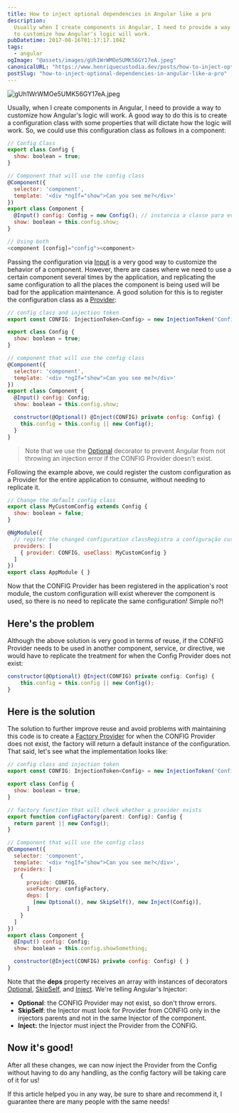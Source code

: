 ```yaml
---
title: How to inject optional dependencies in Angular like a pro
description:
  Usually when I create components in Angular, I need to provide a way
  to customize how Angular's logic will work.
pubDatetime: 2017-08-16T01:17:17.104Z
tags:
  - angular
ogImage: "@assets/images/gUh1WrWMOe5UMK56GY17eA.jpeg"
canonicalURL: "https://www.henriquecustodia.dev/posts/how-to-inject-optional-dependencies-in-angular-like-a-pro/"
postSlug: "how-to-inject-optional-dependencies-in-angular-like-a-pro"
---
```


![gUh1WrWMOe5UMK56GY17eA.jpeg](@assets/images/gUh1WrWMOe5UMK56GY17eA.jpeg)

Usually, when I create components in Angular, I need to provide a way to customize how Angular's logic will work. A good way to do this is to create a configuration class with some properties that will dictate how the logic will work. So, we could use this configuration class as follows in a component:

```js
// Config Class
export class Config {
  show: boolean = true;
}

// Component that will use the config class
@Component({
  selector: 'component',
  template: '<div *ngIf="show">Can you see me?</div>'
})
export class Component {
  @Input() config: Config = new Config(); // instancia a classe para evitar erros
  show: boolean = this.config.show;
}

// Using both
<component [config]="config"><component>
```

Passing the configuration via [Input](https://angular.io/api/core/Input) is a very good way to customize the behavior of a component. However, there are cases where we need to use a certain component several times by the application, and replicating the same configuration to all the places the component is being used will be bad for the application maintenance. A good solution for this is to register the configuration class as a [Provider](https://angular.io/api/core/Provider):

```js
// config class and injection token
export const CONFIG: InjectionToken<Config> = new InjectionToken('Config')

export class Config {
  show: boolean = true;
}

// component that will use the config class
@Component({
  selector: 'component',
  template: '<div *ngIf="show">Can you see me?</div>'
})
export class Component {
  @Input() config: Config;
  show: boolean = this.config.show;

  constructor(@Optional() @Inject(CONFIG) private config: Config) {
    this.config = this.config || new Config();
  }
}
```

> Note that we use the [Optional](https://angular.io/api/core/Optional) decorator to prevent Angular from not throwing an injection error if the CONFIG Provider doesn't exist.

Following the example above, we could register the custom configuration as a Provider for the entire application to consume, without needing to replicate it.

```js
// Change the default config class
export class MyCustomConfig extends Config {
  show: boolean = false;
}

@NgModule({
  // regiter the changed configuration classRegistra a configuração customizada
  providers: [
    { provider: CONFIG, useClass: MyCustomConfig }
  ]
})
export class AppModule { }
```

Now that the CONFIG Provider has been registered in the application's root module, the custom configuration will exist wherever the component is used, so there is no need to replicate the same configuration! Simple no?!

## Here's the problem

Although the above solution is very good in terms of reuse, if the CONFIG Provider needs to be used in another component, service, or directive, we would have to replicate the treatment for when the Config Provider does not exist:

```js
constructor(@Optional() @Inject(CONFIG) private config: Config) { 
    this.config = this.config || new Config();
}
```

## Here is the solution

The solution to further improve reuse and avoid problems with maintaining this code is to create a [Factory Provider](https://angular.io/api/core/FactoryProvider) for when the CONFIG Provider does not exist, the factory will return a default instance of the configuration. That said, let's see what the implementation looks like:

```js
// config class and injection token
export const CONFIG: InjectionToken<Config> = new InjectionToken('Config');

export class Config {
  show: boolean = true;
}

// factory function that will check whether a provider exists
export function configFactory(parent: Config): Config {
  return parent || new Config();
}

// Component that will use the config class
@Component({
  selector: 'component',
  template: '<div *ngIf="show">Can you see me?</div>',
  providers: [
    {
      provide: CONFIG,
      useFactory: configFactory,
      deps: [
        [new Optional(), new SkipSelf(), new Inject(Config)],
      ]
    }
  ]
})
export class Component {
  @Input() config: Config;
  show: boolean = this.config.showSomething;

  constructor(@Inject(CONFIG) private config: Config) { }
}
```

Note that the **deps** property receives an array with instances of decorators [Optional](https://angular.io/api/core/Optional), [SkipSelf](https://angular.io/api/core/SkipSelf), and [Inject](https://angular.io/api/core/Inject). We're telling Angular's Injector:

- **Optional**: the CONFIG Provider may not exist, so don't throw errors.
- **SkipSelf**: the Injector must look for Provider from CONFIG only in the injectors parents and not in the same Injector of the component.
- **Inject:** the Injector must inject the Provider from the CONFIG.

## Now it's good!

After all these changes, we can now inject the Provider from the Config without having to do any handling, as the config factory will be taking care of it for us!

If this article helped you in any way, be sure to share and recommend it, I guarantee there are many people with the same needs!

